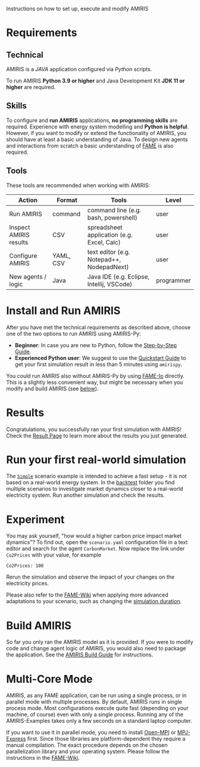 Instructions on how to set up, execute and modify AMIRIS

# Requirements

## Technical

AMIRIS is a *JAVA* application configured via *Python* scripts.

To run AMIRIS **Python 3.9 or higher** and Java Development Kit **JDK 11 or higher** are required.

## Skills

To configure and **run AMIRIS** applications, **no programming skills** are required.
Experience with energy system modelling and **Python is helpful**.
However, if you want to modify or extend the functionality of AMIRIS, you should have at least a basic understanding of Java.
To design new agents and interactions from scratch a basic understanding of [FAME](https://gitlab.com/fame-framework/wiki/-/wikis/home) is also required.

## Tools

These tools are recommended when working with AMIRIS:

| Action                 | Format    | Tools                                      | Level         |
|------------------------|-----------|--------------------------------------------|---------------|
| Run AMIRIS             | command   | command line (e.g. bash, powershell)       | user          |
| Inspect AMIRIS results | CSV       | spreadsheet application (e.g. Excel, Calc) | user          |
| Configure AMIRIS       | YAML, CSV | text editor (e.g. Notepad++, NodepadNext)  | user          |
| New agents / logic     | Java      | Java IDE (e.g. Eclipse, Intellij, VSCode)  | programmer    |

# Install and Run AMIRIS

After you have met the technical requirements as described above, choose one of the two options to run AMIRIS using AMIRIS-Py:

- **Beginner**: In case you are new to Python, follow the [Step-by-Step Guide](./Get-Started/StepByStep.md).
- **Experienced Python user**: We suggest to use the [Quickstart Guide](./Get-Started/QuickStart.md) to get your first simulation result in less than 5 minutes using `amirispy`.

You could run AMIRIS also without AMIRIS-Py by using [FAME-Io](Get-Started/FameioSetup.md) directly.
This is a slightly less convenient way, but might be necessary when you modify and build AMIRIS (see [below](#build-amiris)).

# Results

Congratulations, you successfully ran your first simulation with AMIRIS! Check the [Result Page](./Get-Started/Results.md) to learn more about the results you just generated.

# Run your first real-world simulation

The [`Simple`](https://gitlab.com/dlr-ve/esy/amiris/examples/-/tree/dev/demo/Simple) scenario example is intended to achieve a fast setup - it is not based on a real-world energy system.
In the [backtest](https://gitlab.com/dlr-ve/esy/amiris/examples/-/tree/dev/backtest) folder you find multiple scenarios to investigate market dynamics closer to a real-world electricity system.
Run another simulation and check the results.

# Experiment

You may ask yourself, "how would a higher carbon price impact market dynamics"? 
To find out, open the `scenario.yaml` configuration file in a text editor and search for the agent `CarbonMarket`. 
Now replace the link under `Co2Prices` with your value, for example

```
Co2Prices: 100
```

Rerun the simulation and observe the impact of your changes on the electricity prices.

Please also refer to the [FAME-Wiki](https://gitlab.com/fame-framework/wiki/-/wikis) when applying more advanced adaptations to your scenario, such as changing the [simulation duration](https://gitlab.com/fame-framework/wiki/-/wikis/GetStarted/core/Contracts).

# Build AMIRIS

So far you only ran the AMIRIS model as it is provided.
If you were to modify code and change agent logic of AMIRIS, you would also need to package the application.
See the [AMIRIS Build Guide](./Get-Started/Build.md) for instructions.

# Multi-Core Mode

AMIRIS, as any FAME application, can be run using a single process, or in parallel mode with multiple processes.
By default, AMIRIS runs in single process mode.
Most configurations execute quite fast (depending on your machine, of course) even with only a single process.
Running any of the AMIRIS-Examples takes only a few seconds on a standard laptop computer.

If you want to use it in parallel mode, you need to install [Open-MPI](https://www.open-mpi.org/) or [MPJ-Express](http://mpjexpress.org/) first.
Since those libraries are platform-dependent they require a manual compilation.
The exact procedure depends on the chosen parallelization library and your operating system.
Please follow the instructions in the [FAME-Wiki](https://gitlab.com/fame-framework/wiki/-/wikis/GetStarted/parallel/RunParallel).
